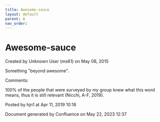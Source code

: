 ```yaml
---
title: Awesome-sauce
layout: default
parent: A
nav_order:
---
```


# Awesome-sauce

Created by  Unknown User (ms61) on May 08, 2015

Something &quot;beyond awesome&quot;.

Comments:

100% of the people that were surveyed by my group knew what this word means, thus it is still relevant (Nicchi, A-F, 2019). 

Posted by hjn1 at Apr 11, 2019 10:18

Document generated by Confluence on May 22, 2023 12:37



